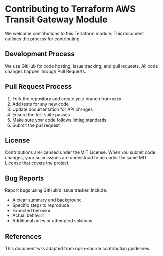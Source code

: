 # Contributing to Terraform AWS Transit Gateway Module

We welcome contributions to this Terraform module. This document outlines the process for contributing.

## Development Process

We use GitHub for code hosting, issue tracking, and pull requests. All code changes happen through Pull Requests.

## Pull Request Process

1. Fork the repository and create your branch from `main`
2. Add tests for any new code
3. Update documentation for API changes
4. Ensure the test suite passes
5. Make sure your code follows linting standards
6. Submit the pull request

## License

Contributions are licensed under the MIT License. When you submit code changes, your submissions are understood to be under the same MIT License that covers the project.

## Bug Reports

Report bugs using GitHub's issue tracker. Include:

- A clear summary and background
- Specific steps to reproduce
- Expected behavior
- Actual behavior
- Additional notes or attempted solutions

## References

This document was adapted from open-source contribution guidelines. 